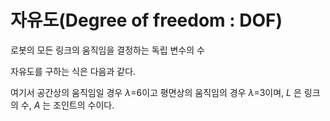 # 자유도(Degree of freedom : DOF) #

로봇의 모든 링크의 움직임을 결정하는 독립 변수의 수


자유도를 구하는 식은 다음과 같다.


여기서 공간상의 움직임일 경우 _λ_=6이고 평면상의 움직임의 경우 _λ_=3이며, _L_ 은 링크의 수, _A_ 는 조인트의 수이다.